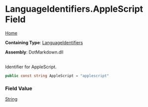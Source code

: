 # LanguageIdentifiers\.AppleScript Field

[Home](../../../README.md)

**Containing Type**: [LanguageIdentifiers](../README.md)

**Assembly**: DotMarkdown\.dll

\
Identifier for AppleScript\.

```csharp
public const string AppleScript = "applescript"
```

### Field Value

[String](https://docs.microsoft.com/en-us/dotnet/api/system.string)

